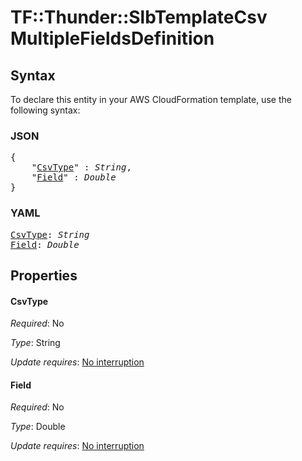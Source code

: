 # TF::Thunder::SlbTemplateCsv MultipleFieldsDefinition

## Syntax

To declare this entity in your AWS CloudFormation template, use the following syntax:

### JSON

<pre>
{
    "<a href="#csvtype" title="CsvType">CsvType</a>" : <i>String</i>,
    "<a href="#field" title="Field">Field</a>" : <i>Double</i>
}
</pre>

### YAML

<pre>
<a href="#csvtype" title="CsvType">CsvType</a>: <i>String</i>
<a href="#field" title="Field">Field</a>: <i>Double</i>
</pre>

## Properties

#### CsvType

_Required_: No

_Type_: String

_Update requires_: [No interruption](https://docs.aws.amazon.com/AWSCloudFormation/latest/UserGuide/using-cfn-updating-stacks-update-behaviors.html#update-no-interrupt)

#### Field

_Required_: No

_Type_: Double

_Update requires_: [No interruption](https://docs.aws.amazon.com/AWSCloudFormation/latest/UserGuide/using-cfn-updating-stacks-update-behaviors.html#update-no-interrupt)

